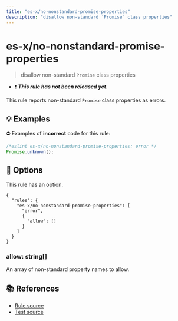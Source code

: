```yaml
---
title: "es-x/no-nonstandard-promise-properties"
description: "disallow non-standard `Promise` class properties"
---
```


# es-x/no-nonstandard-promise-properties
> disallow non-standard `Promise` class properties

- ❗ <badge text="This rule has not been released yet." vertical="middle" type="error"> ***This rule has not been released yet.*** </badge>

This rule reports non-standard `Promise` class properties as errors.

## 💡 Examples

⛔ Examples of **incorrect** code for this rule:

<eslint-playground type="bad">

```js
/*eslint es-x/no-nonstandard-promise-properties: error */
Promise.unknown();
```

</eslint-playground>

## 🔧 Options

This rule has an option.

```jsonc
{
  "rules": {
    "es-x/no-nonstandard-promise-properties": [
      "error",
      {
        "allow": []
      }
    ]
  }
}
```

### allow: string[]

An array of non-standard property names to allow.

## 📚 References

- [Rule source](https://github.com/eslint-community/eslint-plugin-es-x/blob/master/lib/rules/no-nonstandard-promise-properties.js)
- [Test source](https://github.com/eslint-community/eslint-plugin-es-x/blob/master/tests/lib/rules/no-nonstandard-promise-properties.js)
